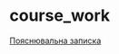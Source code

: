 # course_work

 [Пояснювальна записка](https://docs.google.com/document/d/1wMoHdMPUwqfa9Q4I7D-VUEC3CvEFIu3siQyI91lAkC4/edit)
